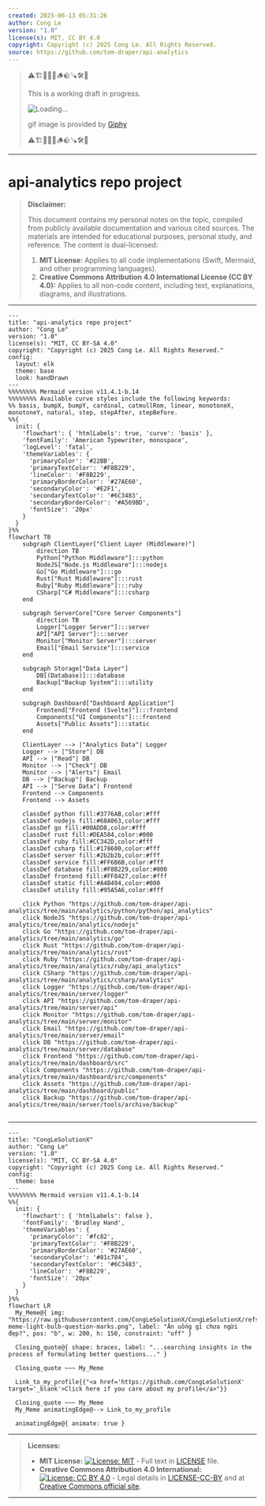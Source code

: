 ```yaml
---
created: 2025-06-13 05:31:26
author: Cong Le
version: "1.0"
license(s): MIT, CC BY 4.0
copyright: Copyright (c) 2025 Cong Le. All Rights Reserved.
source: https://github.com/tom-draper/api-analytics
---
```



> ⚠️🏗️🚧🦺🧱🪵🪨🪚🛠️👷
> 
> This is a working draft in progress.
> 
> ![Loading...](https://media0.giphy.com/media/v1.Y2lkPTc5MGI3NjExd3Y4aWxkOGM5c3M1MmFsZGt3MHB4Y3didTJra3gyeHA0eXhnOXJ6ZCZlcD12MV9pbnRlcm5hbF9naWZfYnlfaWQmY3Q9Zw/h8RDGogSns9wpOJFzR/giphy.gif)
> 
> gif image is provided by [Giphy](https://giphy.com)
> 
> ⚠️🏗️🚧🦺🧱🪵🪨🪚🛠️👷

----


# api-analytics repo project
> **Disclaimer:**
>
> This document contains my personal notes on the topic,
> compiled from publicly available documentation and various cited sources.
> The materials are intended for educational purposes, personal study, and reference.
> The content is dual-licensed:
> 1. **MIT License:** Applies to all code implementations (Swift, Mermaid, and other programming languages).
> 2. **Creative Commons Attribution 4.0 International License (CC BY 4.0):** Applies to all non-code content, including text, explanations, diagrams, and illustrations.
---


```mermaid
---
title: "api-analytics repo project"
author: "Cong Le"
version: "1.0"
license(s): "MIT, CC BY-SA 4.0"
copyright: "Copyright (c) 2025 Cong Le. All Rights Reserved."
config:
  layout: elk
  theme: base
  look: handDrawn
---
%%%%%%%% Mermaid version v11.4.1-b.14
%%%%%%%% Available curve styles include the following keywords:
%% basis, bumpX, bumpY, cardinal, catmullRom, linear, monotoneX, monotoneY, natural, step, stepAfter, stepBefore.
%%{
  init: {
    'flowchart': { 'htmlLabels': true, 'curve': 'basis' },
    'fontFamily': 'American Typewriter, monospace',
    'logLevel': 'fatal',
    'themeVariables': {
      'primaryColor': '#22BB',
      'primaryTextColor': '#F8B229',
      'lineColor': '#F8B229',
      'primaryBorderColor': '#27AE60',
      'secondaryColor': '#E2F1',
      'secondaryTextColor': '#6C3483',
      'secondaryBorderColor': '#A569BD',
      'fontSize': '20px'
    }
  }
}%%
flowchart TB
    subgraph ClientLayer["Client Layer (Middleware)"]
        direction TB
        Python["Python Middleware"]:::python
        NodeJS["Node.js Middleware"]:::nodejs
        Go["Go Middleware"]:::go
        Rust["Rust Middleware"]:::rust
        Ruby["Ruby Middleware"]:::ruby
        CSharp["C# Middleware"]:::csharp
    end

    subgraph ServerCore["Core Server Components"]
        direction TB
        Logger["Logger Server"]:::server
        API["API Server"]:::server
        Monitor["Monitor Server"]:::server
        Email["Email Service"]:::service
    end

    subgraph Storage["Data Layer"]
        DB[(Database)]:::database
        Backup["Backup System"]:::utility
    end

    subgraph Dashboard["Dashboard Application"]
        Frontend["Frontend (Svelte)"]:::frontend
        Components["UI Components"]:::frontend
        Assets["Public Assets"]:::static
    end

    ClientLayer --> |"Analytics Data"| Logger
    Logger --> |"Store"| DB
    API --> |"Read"| DB
    Monitor --> |"Check"| DB
    Monitor --> |"Alerts"| Email
    DB --> |"Backup"| Backup
    API --> |"Serve Data"| Frontend
    Frontend --> Components
    Frontend --> Assets

    classDef python fill:#3776AB,color:#fff
    classDef nodejs fill:#68A063,color:#fff
    classDef go fill:#00ADD8,color:#fff
    classDef rust fill:#DEA584,color:#000
    classDef ruby fill:#CC342D,color:#fff
    classDef csharp fill:#178600,color:#fff
    classDef server fill:#2b2b2b,color:#fff
    classDef service fill:#FF6B6B,color:#fff
    classDef database fill:#F8B229,color:#000
    classDef frontend fill:#FF8427,color:#fff
    classDef static fill:#A4B494,color:#000
    classDef utility fill:#95A5A6,color:#fff

    click Python "https://github.com/tom-draper/api-analytics/tree/main/analytics/python/python/api_analytics"
    click NodeJS "https://github.com/tom-draper/api-analytics/tree/main/analytics/nodejs"
    click Go "https://github.com/tom-draper/api-analytics/tree/main/analytics/go"
    click Rust "https://github.com/tom-draper/api-analytics/tree/main/analytics/rust"
    click Ruby "https://github.com/tom-draper/api-analytics/tree/main/analytics/ruby/api_analytics"
    click CSharp "https://github.com/tom-draper/api-analytics/tree/main/analytics/csharp/analytics"
    click Logger "https://github.com/tom-draper/api-analytics/tree/main/server/logger"
    click API "https://github.com/tom-draper/api-analytics/tree/main/server/api"
    click Monitor "https://github.com/tom-draper/api-analytics/tree/main/server/monitor"
    click Email "https://github.com/tom-draper/api-analytics/tree/main/server/email"
    click DB "https://github.com/tom-draper/api-analytics/tree/main/server/database"
    click Frontend "https://github.com/tom-draper/api-analytics/tree/main/dashboard/src"
    click Components "https://github.com/tom-draper/api-analytics/tree/main/dashboard/src/components"
    click Assets "https://github.com/tom-draper/api-analytics/tree/main/dashboard/public"
    click Backup "https://github.com/tom-draper/api-analytics/tree/main/server/tools/archive/backup"
    
```

<!-- 
## TODO

Source: [GitHub - CongLeSolutionX/tom-draper\_api-analytics: Lightweight monitoring and analytics for API frameworks.](https://github.com/CongLeSolutionX/tom-draper_api-analytics) -->

----

<!-- 
```mermaid
%% Current Mermaid version
info
```  -->


```mermaid
---
title: "CongLeSolutionX"
author: "Cong Le"
version: "1.0"
license(s): "MIT, CC BY-SA 4.0"
copyright: "Copyright (c) 2025 Cong Le. All Rights Reserved."
config:
  theme: base
---
%%%%%%%% Mermaid version v11.4.1-b.14
%%{
  init: {
    'flowchart': { 'htmlLabels': false },
    'fontFamily': 'Bradley Hand',
    'themeVariables': {
      'primaryColor': '#fc82',
      'primaryTextColor': '#F8B229',
      'primaryBorderColor': '#27AE60',
      'secondaryColor': '#81c784',
      'secondaryTextColor': '#6C3483',
      'lineColor': '#F8B229',
      'fontSize': '20px'
    }
  }
}%%
flowchart LR
  My_Meme@{ img: "https://raw.githubusercontent.com/CongLeSolutionX/CongLeSolutionX/refs/heads/main/assets/images/My-meme-light-bulb-question-marks.png", label: "Ăn uống gì chưa ngừi đẹp?", pos: "b", w: 200, h: 150, constraint: "off" }

  Closing_quote@{ shape: braces, label: "...searching insights in the process of formulating better questions..." }

  Closing_quote ~~~ My_Meme
    
  Link_to_my_profile{{"<a href='https://github.com/CongLeSolutionX' target='_blank'>Click here if you care about my profile</a>"}}

  Closing_quote ~~~ My_Meme
  My_Meme animatingEdge@--> Link_to_my_profile
  
  animatingEdge@{ animate: true }

```

---
> **Licenses:**
>
> - **MIT License:**  [![License: MIT](https://img.shields.io/badge/License-MIT-yellow.svg)](LICENSE) - Full text in [LICENSE](LICENSE) file.
> - **Creative Commons Attribution 4.0 International:** [![License: CC BY 4.0](https://licensebuttons.net/l/by/4.0/88x31.png)](LICENSE-CC-BY) - Legal details in [LICENSE-CC-BY](LICENSE-CC-BY) and at [Creative Commons official site](http://creativecommons.org/licenses/by/4.0/).
> 
---
